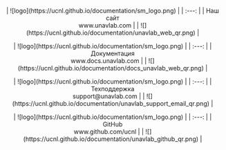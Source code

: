 <div style="page-break-after: always;"></div>

<p align="center">
| ![logo](https://ucnl.github.io/documentation/sm_logo.png) |
| :---: |
| Наш сайт <br/> www.unavlab.com | 
| ![](https://ucnl.github.io/documentation/unavlab_web_qr.png) |
</p>

<div style="page-break-after: always;"></div>

<p align="center">
| ![logo](https://ucnl.github.io/documentation/sm_logo.png) |
| :---: |
| Документация <br/> www.docs.unavlab.com | 
| ![](https://ucnl.github.io/documentation/docs_unavlab_web_qr.png) | 
</p>

<div style="page-break-after: always;"></div>

<p align="center">
| ![logo](https://ucnl.github.io/documentation/sm_logo.png) |
| :---: |
| Техподдержка <br/> support@unavlab.com | 
| ![](https://ucnl.github.io/documentation/unavlab_support_email_qr.png) |
</p>

<div style="page-break-after: always;"></div>

<p align="center">
| ![logo](https://ucnl.github.io/documentation/sm_logo.png) |
| :---: |
| GitHub <br/> www.github.com/ucnl |
| ![](https://ucnl.github.io/documentation/unavlab_github_qr.png) |
</p>

<div style="page-break-after: always;"></div>
